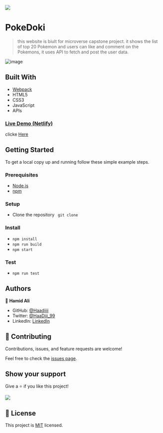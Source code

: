 ![](https://img.shields.io/badge/PokeDoki-v1.0.0-blue.svg)

# PokeDoki

> this website is biult for microverse capstone project. it shows the list of top 20 Pokemon and users can like and comment on the Pokemons, it uses API to fetch and post the user data.

![image](https://user-images.githubusercontent.com/104095543/190010863-9c51184c-378e-48ad-9e40-7bda11415887.png)


## Built With

- [Webpack](https://webpack.js.org/)
- HTML5
- CSS3
- JavaScript
- APIs

### [Live Demo (Netlify)](#)

clicke [Here](https://pokedoki-app.netlify.app/)



## Getting Started

To get a local copy up and running follow these simple example steps.

### Prerequisites
- [Node.js](https://nodejs.org/)
- [npm](https://www.npmjs.com/)

### Setup
- Clone the repository ` git clone`

### Install
- `npm install`
- `npm run build`
- `npm start`

### Test
- `npm run test`

## Authors

👤 **Hamid Ali**
- GitHub: [@Haadiiii](https://github.com/Haadiiii)
- Twitter: [@HaaDiii_99](https://twitter.com/HaaDiii_99)
- LinkedIn: [LinkedIn](https://www.linkedin.com/in/hamid-ali-01a872213/)
## 🤝 Contributing

Contributions, issues, and feature requests are welcome!

Feel free to check the [issues page](../../issues/).

## Show your support

Give a ⭐️ if you like this project!
    
![](https://img.shields.io/badge/stars-0.0.1-brightgreen.svg)

## 📝 License

This project is [MIT](./MIT.md) licensed.
